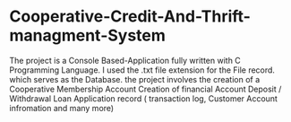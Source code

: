 # Cooperative-Credit-And-Thrift-managment-System
The project is a Console Based-Application fully written with C Programming Language.
I used the .txt file extension for the File record. which serves as the Database.
the project involves the creation of a Cooperative Membership Account
Creation of financial Account
Deposit / Withdrawal 
Loan Application
record ( transaction log, Customer Account infromation and many more)
